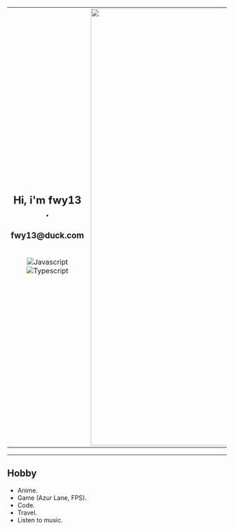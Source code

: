 <div align="center">

<table>
  <tr>
    <td valign="middle" width="50%">

<h2 align="center">Hi, i'm fwy13 .</h2>

<div align="center">
<h3>fwy13@duck.com</h3>
<div></div>
<br />
<img alt="Javascript" src="https://img.shields.io/badge/Javascript-F0DB4F?style=for-the-badge&labelColor=black&logo=javascript&logoColor=F0DB4F" />
<br>
<img alt="Typescript" src="https://img.shields.io/badge/Typescript-007acc?style=for-the-badge&labelColor=black&logo=typescript&logoColor=007acc" />
</div>

</td>
<td valign="middle" width="100%" align="center">

<img src="https://azurlane.netojuu.com/images/2/2d/KearsargeSpringWithoutBG.png" height="1000" alt="Your photo" />

</td>
  </tr>
</table>

</div>

---

## Hobby
- Anime.
- Game (Azur Lane, FPS).
- Code.
- Travel.
- Listen to music.
